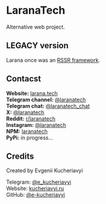 # LaranaTech

Alternative web project.

## LEGACY version

Larana once was an [RSSR framework](https://github.com/e-kucheriavyi/rssr).

## Contacst

**Website:** [larana.tech](https://larana.tech)  
**Telegram channel:** [@laranatech](https://t.me/laranatech)  
**Telegram chat:** [@laranatech_chat](https://t.me/laranatech_chat)  
**X:** [@laranatech](https://x.com/laranatech)  
**Reddit:** [r/laranatech](https://www.reddit.com/r/laranatech/)  
**Instagram:** [@laranatech](https://www.instagram.com/laranatech)  
**NPM:** [laranatech](https://www.npmjs.com/org/laranatech)  
**PyPi:** in progress...

## Credits

Created by Evgenii Kucheriavyi

Telegram: [@e_kucheriavyi](https://t.me/e_kucheriavyi)  
Website: [kucheriavyi.ru](https://kucheriavyi.ru)  
GitHub: [@e-kucheriavyi](https://github.com/e-kucheriavyi)

